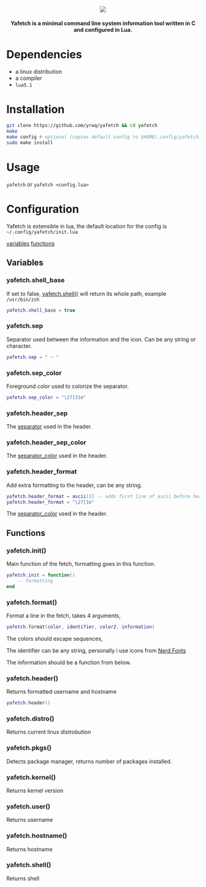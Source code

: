 <p align="center"> <img src="http://0x0.st/-P91.png"> </p>

<h4 align="center">Yafetch is a minimal command line system information tool written in C and configured in Lua. </h4>

# Dependencies

- a linux distribution
- a compiler
- `lua5.1`

# Installation

```zsh
git clone https://github.com/yrwq/yafetch && cd yafetch
make
make config # optional (copies default config to $HOME/.config/yafetch)
sudo make install
```

# Usage

`yafetch` or `yafetch <config.lua>`

# Configuration

Yafetch is extensible in lua, the default location for the config is `~/.config/yafetch/init.lua`

[variables](https://github.com/yrwq/yafetch#variables)
[functions](https://github.com/yrwq/yafetch#functions)

## Variables

### yafetch.shell_base

If set to false, [yafetch.shell()](#yafetch.shell()) will return its whole path, example `/usr/bin/zsh`

```lua
yafetch.shell_base = true
```

### yafetch.sep

Separator used between the information and the icon.
Can be any string or character.

```lua
yafetch.sep = " ~ "
```

### yafetch.sep_color

Foreground color used to colorize the separator.

```lua
yafetch.sep_color = "\27[31m"
```

### yafetch.header_sep

The [separator](#yafetch.sep) used in the header.

### yafetch.header_sep_color

The [separator_color](#yafetch.sep_color) used in the header.

### yafetch.header_format

Add extra formatting to the header, can be any string.

```lua
yafetch.header_format = ascii[1] -- adds first line of ascii before header
yafetch.header_format = "\27[1m"
```

The [separator_color](#yafetch.sep_color) used in the header.

## Functions

### yafetch.init()

Main function of the fetch, formatting goes in this function.

```lua
yafetch.init = function()
    -- formatting
end
```

### yafetch.format()

Format a line in the fetch, takes 4 arguments,

```lua
yafetch.format(color, identifier, color2, information)
```

The colors should escape sequences,

The identifier can be any string, personally i use icons from [Nerd Fonts](https://github.com/ryanoasis/nerd-fonts)

The information should be a function from below.

### yafetch.header()

Returns formatted username and hostname

```lua
yafetch.header()
```

### yafetch.distro()

Returns current linux distrobution

### yafetch.pkgs()

Detects package manager, returns number of packages installed.

### yafetch.kernel()

Returns kernel version

### yafetch.user()

Returns username

### yafetch.hostname()

Returns hostname

### yafetch.shell()

Returns shell

